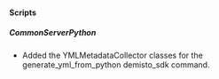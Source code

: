 
#### Scripts
##### CommonServerPython
- Added the YMLMetadataCollector classes for the generate_yml_from_python demisto_sdk command.
